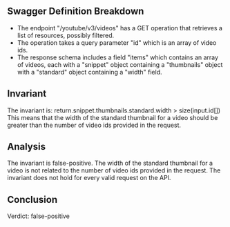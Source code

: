 ## Swagger Definition Breakdown
- The endpoint "/youtube/v3/videos" has a GET operation that retrieves a list of resources, possibly filtered.
- The operation takes a query parameter "id" which is an array of video ids.
- The response schema includes a field "items" which contains an array of videos, each with a "snippet" object containing a "thumbnails" object with a "standard" object containing a "width" field.

## Invariant
The invariant is: return.snippet.thumbnails.standard.width > size(input.id[])
This means that the width of the standard thumbnail for a video should be greater than the number of video ids provided in the request.

## Analysis
The invariant is false-positive. The width of the standard thumbnail for a video is not related to the number of video ids provided in the request. The invariant does not hold for every valid request on the API.

## Conclusion
Verdict: false-positive
